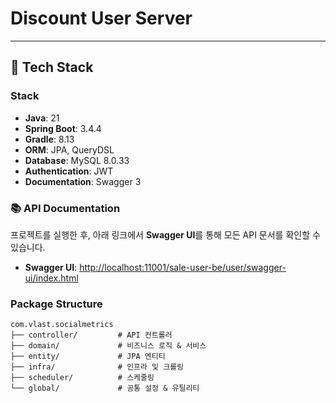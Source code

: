 # Discount User Server


---

## 🔧 Tech Stack

### Stack
* **Java**: 21
* **Spring Boot**: 3.4.4
* **Gradle**: 8.13
* **ORM**: JPA, QueryDSL
* **Database**: MySQL 8.0.33
* **Authentication**: JWT
* **Documentation**: Swagger 3


### 📚 API Documentation

프로젝트를 실행한 후, 아래 링크에서 **Swagger UI**를 통해 모든 API 문서를 확인할 수 있습니다.

* **Swagger UI**: [http://localhost:11001/sale-user-be/user/swagger-ui/index.html](http://localhost:11001/sale-user-be/user/swagger-ui/index.html)

### Package Structure

```
com.vlast.socialmetrics
├── controller/         # API 컨트롤러
├── domain/             # 비즈니스 로직 & 서비스
├── entity/             # JPA 엔티티
├── infra/              # 인프라 및 크롤링
├── scheduler/          # 스케줄링
└── global/             # 공통 설정 & 유틸리티
```

